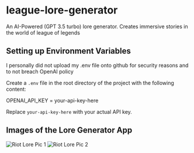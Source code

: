 # league-lore-generator
An AI-Powered (GPT 3.5 turbo) lore generator. Creates immersive stories in the world of league of legends

## Setting up Environment Variables 

I personally did not upload my .env file onto github for security reasons and to not breach OpenAI policy 

Create a `.env` file in the root directory of the project with the following content:

OPENAI_API_KEY = your-api-key-here

Replace `your-api-key-here` with your actual API key.

## Images of the Lore Generator App

![Riot Lore Pic 1](https://github.com/user-attachments/assets/888b7c48-a3c9-4846-a104-0f629cd0c0e3) ![Riot Lore Pic 2](https://github.com/user-attachments/assets/5806a1ca-5677-4cf4-9729-870c50be7d98)
